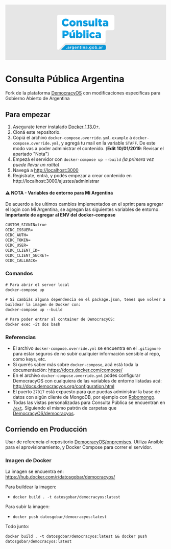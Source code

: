 ![Consulta Pública Argentina](/docs/consulta-publica-header.png?raw=true "Consulta Pública Argentina")

# Consulta Pública Argentina

Fork de la plataforma [DemocracyOS](https://github.com/DemocracyOS/democracyos) con modificaciones específicas para Gobierno Abierto de Argentina

## Para empezar

1. Asegurate tener instalado [Docker 1.13.0+](https://www.docker.com/).
2. Cloná este repositorio.
3. Copiá el archivo `docker-compose.override.yml.example` a `docker-compose.override.yml`, y agregá tu mail en la variable `STAFF`. De este modo vas a poder administrar el contenido. (**Edit 10/01/2019**: Revisar el apartado "Nota")
4. Empezá el servidor con `docker-compose up --build` _(la primera vez puede llevar un ratito)_
5. Navegá a [http://localhost:3000](http://localhost:3000)
6. Registrate, entrá, y podés empezar a crear contenido en http://localhost:3000/ajustes/administrar

#### ⚠️ NOTA - Variables de entorno para Mi Argentina

De acuerdo a los ultimos cambios implementados en el sprint para agregar el login con Mi Argentina, se agregan las siguientes variables de entorno. **Importante de agregar al ENV del docker-compose**

```
CUSTOM_SIGNIN=true
OIDC_ISSUER=
OIDC_AUTH=
OIDC_TOKEN=
OIDC_USER=
OIDC_CLIENT_ID=
OIDC_CLIENT_SECRET=
OIDC_CALLBACK=
```

### Comandos

```
# Para abrir el server local
docker-compose up
```

```
# Si cambiás alguna dependencia en el package.json, tenes que volver a buildear la imagen de Docker con:
docker-compose up --build
```

```
# Para poder entrar al container de DemocracyOS:
docker exec -it dos bash
```

### Referencias

* El archivo `docker-compose.override.yml` se encuentra en el `.gitignore` para estar seguros de no subir cualquier información sensible al repo, como keys, etc.
* Si querés saber más sobre `docker-compose`, acá está toda la documentación: https://docs.docker.com/compose/
* En el archivo `docker-compose.override.yml` podes configurar DemocracyOS con cualquiera de las variables de entorno listadas acá: http://docs.democracyos.org/configuration.html
* El puerto `27017` está expuesto para que puedas administrar la base de datos con algún cliente de MongoDB, por ejemplo con [Robomongo](https://robomongo.org/).
* Todas las vistas personalizadas para Consulta Pública se encuentran en [`/ext`](ext). Siguiendo el mismo patrón de carpetas que [DemocracyOS/democracyos](https://github.com/DemocracyOS/democracyos).

## Corriendo en Producción

Usar de referencia el repositorio [DemocracyOS/onpremises](https://github.com/DemocracyOS/onpremises). Utiliza Ansible para el aprovisionamiento, y Docker Compose para correr el servidor.

### Imagen de Docker

La imagen se encuentra en: https://hub.docker.com/r/datosgobar/democracyos/

Para buildear la imagen:
* `docker build . -t datosgobar/democracyos:latest`

Para subir la imagen:
* `docker push datosgobar/democracyos:latest`

Todo junto:
```
docker build . -t datosgobar/democracyos:latest && docker push datosgobar/democracyos:latest
```
